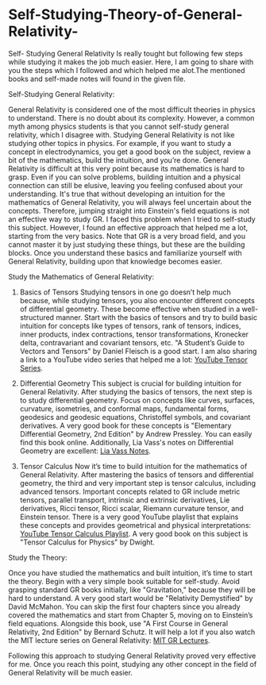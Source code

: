 # Self-Studying-Theory-of-General-Relativity-
Self- Studying General Relativity Is really tought but following few steps while studying it makes the job much easier. Here, I am going to share with you the steps which I followed and which helped me alot.The mentioned books and self-made notes will found in the given file.

Self-Studying General Relativity:

General Relativity is considered one of the most difficult theories in physics to understand. There is no doubt about its complexity. However, a common myth among physics students is that you cannot self-study general relativity, which I disagree with. Studying General Relativity is not like studying other topics in physics. For example, if you want to study a concept in electrodynamics, you get a good book on the subject, review a bit of the mathematics, build the intuition, and you’re done. General Relativity is difficult at this very point because its mathematics is hard to grasp. Even if you can solve problems, building intuition and a physical connection can still be elusive, leaving you feeling confused about your understanding. It's true that without developing an intuition for the mathematics of General Relativity, you will always feel uncertain about the concepts. Therefore, jumping straight into Einstein's field equations is not an effective way to study GR. I faced this problem when I tried to self-study this subject. However, I found an effective approach that helped me a lot, starting from the very basics. Note that GR is a very broad field, and you cannot master it by just studying these things, but these are the building blocks. Once you understand these basics and familiarize yourself with General Relativity, building upon that knowledge becomes easier.

Study the Mathematics of General Relativity:

1. Basics of Tensors 
Studying tensors in one go doesn’t help much because, while studying tensors, you also encounter different concepts of differential geometry. These become effective when studied in a well-structured manner. Start with the basics of tensors and try to build basic intuition for concepts like types of tensors, rank of tensors, indices, inner products, index contractions, tensor transformations, Kronecker delta, contravariant and covariant tensors, etc. "A Student’s Guide to Vectors and Tensors" by Daniel Fleisch is a good start. I am also sharing a link to a YouTube video series that helped me a lot: [YouTube Tensor Series](https://www.youtube.com/watch?v=8ptMTLzV4-I&list=PLJHszsWbB6hrkmmq57lX8BV-o-YIOFsiG).

2. Differential Geometry 
This subject is crucial for building intuition for General Relativity. After studying the basics of tensors, the next step is to study differential geometry. Focus on concepts like curves, surfaces, curvature, isometries, and conformal maps, fundamental forms, geodesics and geodesic equations, Christoffel symbols, and covariant derivatives. A very good book for these concepts is "Elementary Differential Geometry, 2nd Edition" by Andrew Pressley. You can easily find this book online. Additionally, Lia Vass's notes on Differential Geometry are excellent: [Lia Vass Notes]( https://liavas.net/courses/math430/ ).

3. Tensor Calculus 
Now it’s time to build intuition for the mathematics of General Relativity. After mastering the basics of tensors and differential geometry, the third and very important step is tensor calculus, including advanced tensors. Important concepts related to GR include metric tensors, parallel transport, intrinsic and extrinsic derivatives, Lie derivatives, Ricci tensor, Ricci scalar, Riemann curvature tensor, and Einstein tensor. There is a very good YouTube playlist that explains these concepts and provides geometrical and physical interpretations: [YouTube Tensor Calculus Playlist](https://www.youtube.com/watch?v=kGXr1SF3WmA&list=PLJHszsWbB6hpk5h8lSfBkVrpjsqvUGTCx). A very good book on this subject is "Tensor Calculus for Physics" by Dwight.

Study the Theory:

Once you have studied the mathematics and built intuition, it’s time to start the theory. Begin with a very simple book suitable for self-study. Avoid grasping standard GR books initially, like "Gravitation," because they will be hard to understand. A very good start would be "Relativity Demystified" by David McMahon. You can skip the first four chapters since you already covered the mathematics and start from Chapter 5, moving on to Einstein’s field equations. Alongside this book, use "A First Course in General Relativity, 2nd Edition" by Bernard Schutz. It will help a lot if you also watch the MIT lecture series on General Relativity: [MIT GR Lectures](https://www.youtube.com/watch?v=iRVfaR3N5K4&list=PLUl4u3cNGP629n_3fX7HmKKgin_rqGzbx).

Following this approach to studying General Relativity proved very effective for me. Once you reach this point, studying any other concept in the field of General Relativity will be much easier.

